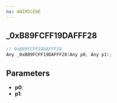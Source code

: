 ```yaml
---
ns: ANIMSCENE
---
```

## _0xB89FCFF19DAFFF28

```c
// 0xB89FCFF19DAFFF28
Any _0xB89FCFF19DAFFF28(Any p0, Any p1);
```

## Parameters
* **p0**:
* **p1**:
